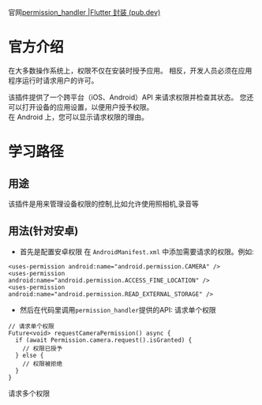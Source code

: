 官网[permission_handler |Flutter 封装 (pub.dev)](https://pub.dev/packages/permission_handler)
# 官方介绍
在大多数操作系统上，权限不仅在安装时授予应用。 相反，开发人员必须在应用程序运行时请求用户的许可。

该插件提供了一个跨平台（iOS、Android）API 来请求权限并检查其状态。 您还可以打开设备的应用设置，以便用户授予权限。  
在 Android 上，您可以显示请求权限的理由。
# 学习路径
## 用途
该插件是用来管理设备权限的控制,比如允许使用照相机,录音等
## 用法(针对安卓)
- 首先是配置安卓权限
  在 `AndroidManifest.xml` 中添加需要请求的权限。例如:
```
<uses-permission android:name="android.permission.CAMERA" />
<uses-permission android:name="android.permission.ACCESS_FINE_LOCATION" />
<uses-permission android:name="android.permission.READ_EXTERNAL_STORAGE" />
```

- 然后在代码里调用`permission_handler`提供的API:
  请求单个权限
```
// 请求单个权限
Future<void> requestCameraPermission() async {
  if (await Permission.camera.request().isGranted) {
    // 权限已授予
  } else {
    // 权限被拒绝
  }
}
```
请求多个权限

